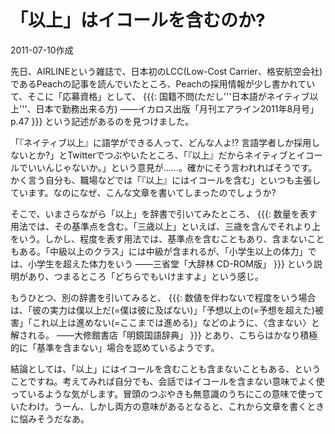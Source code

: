 # 「以上」はイコールを含むのか?

2011-07-10作成

先日、AIRLINEという雑誌で、日本初のLCC(Low-Cost Carrier、格安航空会社)であるPeachの記事を読んでいたところ、Peachの採用情報が少し書かれていて、そこに「応募資格」として、
{{{:
国籍不問(ただし'''日本語がネイティブ以上'''、日本で勤務出来る方)
――イカロス出版「月刊エアライン2011年8月号」p.47
}}}
という記述があるのを見つけました。

「『ネイティブ以上』に語学ができる人って、どんな人よ!? 言語学者しか採用しないとか?」とTwitterでつぶやいたところ、「『以上』だからネイティブとイコールでいいんじゃないか。」という意見が……。確かにそう言われればそうです。かく言う自分も、職場などでは「『以上』にはイコールを含む」といつも主張しています。なのになぜ、こんな文章を書いてしまったのでしょうか?

そこで、いまさらながら「以上」を辞書で引いてみたところ、
{{{:
数量を表す用法では、その基準点を含む。「三歳以上」といえば、三歳を含んでそれより上をいう。しかし、程度を表す用法では、基準点を含むこともあり、含まないこともある。「中級以上のクラス」には中級が含まれるが、「小学生以上の体力」では、小学生を超えた体力をいう
――三省堂「大辞林 CD-ROM版」
}}}
という説明があり、つまるところ「どちらでもいけますよ」という感じ。

もうひとつ、別の辞書を引いてみると、
{{{:
数値を伴わないで程度をいう場合は、「彼の実力は僕以上だ(=僕は彼に及ばない)」「予想以上の(=予想を超えた)被害」「これ以上は進めない(=ここまでは進める)」などのように、〈含まない〉と解される。
――大修館書店「明鏡国語辞典」
}}}
とあり、こちらはかなり積極的に「基準を含まない」場合を認めているようです。

結論としては、「以上」にはイコールを含むことも含まないこともある、ということですね。考えてみれば自分でも、会話ではイコールを含まない意味でよく使っているような気がします。冒頭のつぶやきも無意識のうちにこの意味で使っていたわけ。うーん、しかし両方の意味があるとなると、これから文章を書くときに悩みそうだなあ。
